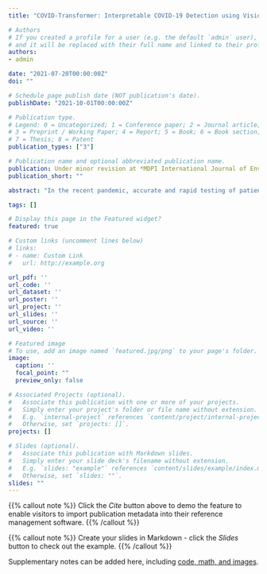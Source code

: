 ```yaml
---
title: "COVID-Transformer: Interpretable COVID-19 Detection using Vision Transformer for Healthcare"

# Authors
# If you created a profile for a user (e.g. the default `admin` user), write the username (folder name) here 
# and it will be replaced with their full name and linked to their profile.
authors:
- admin

date: "2021-07-20T00:00:00Z"
doi: ""

# Schedule page publish date (NOT publication's date).
publishDate: "2021-10-01T00:00:00Z"

# Publication type.
# Legend: 0 = Uncategorized; 1 = Conference paper; 2 = Journal article;
# 3 = Preprint / Working Paper; 4 = Report; 5 = Book; 6 = Book section;
# 7 = Thesis; 8 = Patent
publication_types: ["3"]

# Publication name and optional abbreviated publication name.
publication: Under minor revision at *MDPI International Journal of Environmental Research and Public Health (Digital health track)*
publication_short: ""

abstract: "In the recent pandemic, accurate and rapid testing of patients remained a critical task in the diagnosis and control of COVID-19 disease spread in the healthcare industry. Because of the sudden increase in cases, most countries have faced scarcity and a low rate of testing. Chest x-rays have been shown in the literature to be a potential source of testing for COVID-19 patients, but manually checking x-ray reports is time-consuming and error-prone. Considering these limitations and the advancements in data science, we proposed a Vision Transformer based deep learning pipeline for COVID-19 detection from chest x-ray based imaging. Due to the lack of large data sets, we collected data from three open-source data sets of chest x-ray images and aggregated them to form a 30K image data set, which is the largest publicly available collection of chest x-ray images in this domain to our knowledge. Our proposed transformer model effectively differentiates COVID-19 from normal chest x-rays with an accuracy of 98 % along with an AUC score of 99 % in the binary classification task. It distinguishes COVID-19, normal, and pneumonia patient's x-rays with an accuracy of 92 % and AUC score of 98 % in the Multi-class classification task. For evaluation on our data set, we fine-tuned some of the widely used models in literature namely EfficientNetB0, InceptionV3, Resnet50, MobileNetV3, Xception, and DenseNet-121 as baselines. Our proposed transformer model outperformed them in terms of all metrics. In addition, a Grad-CAM based visualization is created which makes our approach interpretable by radiologists and can be used to monitor the progression of the disease in the affected lungs, assisting healthcare."

tags: []

# Display this page in the Featured widget?
featured: true

# Custom links (uncomment lines below)
# links:
# - name: Custom Link
#   url: http://example.org

url_pdf: ''
url_code: ''
url_dataset: ''
url_poster: ''
url_project: ''
url_slides: ''
url_source: ''
url_video: ''

# Featured image
# To use, add an image named `featured.jpg/png` to your page's folder. 
image:
  caption: ''
  focal_point: ""
  preview_only: false

# Associated Projects (optional).
#   Associate this publication with one or more of your projects.
#   Simply enter your project's folder or file name without extension.
#   E.g. `internal-project` references `content/project/internal-project/index.md`.
#   Otherwise, set `projects: []`.
projects: []

# Slides (optional).
#   Associate this publication with Markdown slides.
#   Simply enter your slide deck's filename without extension.
#   E.g. `slides: "example"` references `content/slides/example/index.md`.
#   Otherwise, set `slides: ""`.
slides: ""
---
```


{{% callout note %}}
Click the *Cite* button above to demo the feature to enable visitors to import publication metadata into their reference management software.
{{% /callout %}}

{{% callout note %}}
Create your slides in Markdown - click the *Slides* button to check out the example.
{{% /callout %}}

Supplementary notes can be added here, including [code, math, and images](https://wowchemy.com/docs/writing-markdown-latex/).
